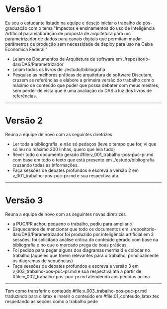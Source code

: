 # Versão 1
Eu sou o estudante listado na equipe e desejo iniciar o trabalho de pós-graduação com o tema "Impactos e ensinamentos do uso de Inteligência Artificial para elaboração de proposta de arquitetura para um parametrizador de dados para canais digitais que permitam mudar parâmetros de produção sem necessidade de deploy para uso na Caixa Economica Federal."
- Leiam os Documentos de Arquitetura de software em ./repositorio-das/DAS/Parametrizador 
- Leiam todos os livros de ./estudo/bibliografia
- Pesquise as melhores práticas de arquitetura de software
Discutam, cruzem as referências e elabore a primeira versão do trabalho com o máximo de conteúdo que puder que possa debater com meus mestres, sem perder de vista que é uma avaliação do DAS a luz dos livros de referências.

----

# Versão 2
Reuna a equipe de novo com as seguintes diretrizes
- Ler toda a bibliografia, e não só pedaços (leve o tempo que for, vi que só leu no máximo 200 linhas, quero que leia tudo)
- Rever todo o documento gerado #file:v_001_trabalho-pos-puc-pr.md  com base em todo o texto que está presente em ./estudo/bibliografia cruzando todas as informações.
- Faça sessões de debates profundos e escreva a versão 2 em v_001_trabalho-pos-puc-pr.md  e sua respectiva ata

----

# Versão 3
Reuna a equipe de novo com as seguintes novas diretrizes
- a PUC/PR achou pequeno o trabalho, pediu para ampliar :(
- Esquecemos de mencionar que todo os documentos em ./repositorio-das/DAS/Parametrizador foi produzido por inteligência artificial em 3 sessões, foi solicitado análise crítica do conteúdo gerado com base na bibliografia e no que o mercado prega de boas práticas.
- Foi pedido para pegar alguns dos diagramas mermaid e colocar no trabalho (aqueles que forem relevantes para o trabalho, principalmente os diagramas de sequências)
- Faça sessões de debates profundos e escreva a versão 3 em v_003_trabalho-pos-puc-pr.md e sua respectiva ata a partir de #file:v_002_trabalho-pos-puc-pr.md  atendendo aos pedidos acima

----

Tem como transferir o conteúdo #file:v_003_trabalho-pos-puc-pr.md traduzindo para o latex e inserir o conteúdo em #file:01_conteudo_latex.tex respeitando as seções como o trabalho pede